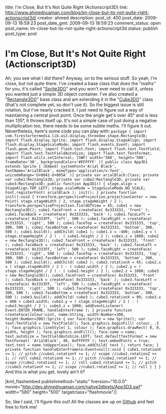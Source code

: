 title: I'm Close, But It's Not Quite Right (Actionscript3D)
link: http://www.ahmednuaman.com/blog/im-close-but-its-not-quite-right-actionscript3d/
creator: ahmed
description: 
post_id: 400
post_date: 2009-09-13 18:59:23
post_date_gmt: 2009-09-13 18:59:23
comment_status: open
post_name: im-close-but-its-not-quite-right-actionscript3d
status: publish
post_type: post

# I'm Close, But It's Not Quite Right (Actionscript3D)

Ah, you see what I did there? Anyway, on to the serious stuff. So yeah, I'm close, but not quite there. I've created a base class that does the "maths" for you, it's called "[Sprite3D()](http://github.com/ahmednuaman/AS3/blob/master/com/firestartermedia/lib/as3/display/threedee/Sprite3D.as)" and you won't ever need to call it, unless you wanted just a simple 3D object container. I've also created a "[Rectangle3D()](http://github.com/ahmednuaman/AS3/blob/master/com/firestartermedia/lib/as3/display/threedee/shape/Rectangle3D.as)" base class and am extending it in the "[Cube3D()](http://github.com/ahmednuaman/AS3/blob/master/com/firestartermedia/lib/as3/display/threedee/shape/Cube3D)" class (that's not complete yet, so don't use it). So the biggest issue is still rotation, but I've nearly cracked it. I just need to figure out a way of maintaining a central pivot point. Once the angle get's over 45° and is less than 135°, it throws itself up. It's not a simple case of just doing a negative multiplication too, there needs to be some subtle maths. I'll figure it out. Nevertheless, here's some code you can play with: ` package { import com.firestartermedia.lib.as3.display.threedee.shape.Rectangle3D; import flash.display.Sprite; import flash.display.StageAlign; import flash.display.StageScaleMode; import flash.events.Event; import flash.geom.Point; import flash.text.Font; import flash.text.TextField; import flash.text.TextFieldAutoSize; import flash.text.TextFormat; import flash.utils.setInterval; [SWF( width='580', height='500', frameRate='30', backgroundColor='#FFFFFF' )] public class App3D1 extends Sprite { [Embed( systemFont='Arial Black', fontName='ArialBlack', mimeType='application/x-font', unicodeRange='U+0041-U+005A' )] private var arialBlack:Class; private var cube1:Rectangle3D; private var cube2:Rectangle3D; private var cube3:Rectangle3D; public function App3D1() { stage.align = StageAlign.TOP_LEFT; stage.scaleMode = StageScaleMode.NO_SCALE; Font.registerFont( arialBlack ); init(); } private function init():void { transform.perspectiveProjection.projectionCenter = new Point( stage.stageWidth / 2, stage.stageHeight / 2 ); transform.perspectiveProjection.fieldOfView = 45; cube1 = new Rectangle3D(); cube1.faceFront = createFace( 0x333333, 'front' ); cube1.faceBack = createFace( 0x333333, 'back' ); cube1.faceLeft = createFace( 0x3333FF, 'left', 500 ); cube1.faceRight = createFace( 0x333333, 'right', 500 ); cube1.faceTop = createFace( 0x333333, 'top', 300, 500 ); cube1.faceBottom = createFace( 0x333333, 'bottom', 300, 500 ); cube1.build(); addChild( cube1 ); cube1.x = -400; cube1.y = ( stage.stageHeight / 2 ) - ( cube1.height / 2 ); cube1.z = 1000; cube2 = new Rectangle3D(); cube2.faceFront = createFace( 0x333333, 'front' ); cube2.faceBack = createFace( 0x333333, 'back' ); cube2.faceLeft = createFace( 0x3333FF, 'left', 500 ); cube2.faceRight = createFace( 0x333333, 'right', 500 ); cube2.faceTop = createFace( 0x333333, 'top', 300, 500 ); cube2.faceBottom = createFace( 0x333333, 'bottom', 300, 500 ); cube2.build(); addChild( cube2 ); cube2.rotationX = 45; cube2.x = ( stage.stageWidth / 2 ) - ( cube2.width / 2 ); cube2.y = ( stage.stageHeight / 2 ) - ( cube2.height / 2 ); cube2.z = 1000; cube3 = new Rectangle3D(); cube3.faceFront = createFace( 0x333333, 'front' ); cube3.faceBack = createFace( 0x333333, 'back' ); cube3.faceLeft = createFace( 0x3333FF, 'left', 500 ); cube3.faceRight = createFace( 0x333333, 'right', 500 ); cube3.faceTop = createFace( 0x333333, 'top', 300, 500 ); cube3.faceBottom = createFace( 0x333333, 'bottom', 300, 500 ); cube3.build(); addChild( cube3 ); cube3.rotationX = 90; cube3.x = 400 + cube3.width; cube3.y = ( stage.stageHeight / 2 ) - ( cube3.height / 2 ); cube3.z = 1000; addEventListener( Event.ENTER_FRAME, handleEnterFrame ); } private function createFace(colour:uint, name:String, width:Number=300, height:Number=300):Sprite { var face:Sprite = new Sprite(); var text:TextField = new TextField(); face.graphics.beginFill( colour, .3 ); face.graphics.lineStyle( 1, colour ); face.graphics.drawRect( 0, 0, width, height ); face.graphics.endFill(); face.name = name; text.autoSize = TextFieldAutoSize.LEFT; text.defaultTextFormat = new TextFormat( 'ArialBlack', 40, 0xFFFFFF ); text.embedFonts = true; text.text = name.toUpperCase(); face.addChild( text ); return face; } private function handleEnterFrame(e:Event=null):void { cube1.rotationX += 1; // pitch //cube1.rotationY += 1; // scope //cube1.rotationZ += 1; // roll cube2.rotationX += 1; // pitch //cube2.rotationY += 1; // scope //cube2.rotationZ += 1; // roll cube3.rotationX += 1; // pitch //cube3.rotationY += 1; // scope //cube3.rotationZ += 1; // roll } } } ` And this is what you get, lovely ain't it? 

[kml_flashembed publishmethod="static" fversion="10.0.0" movie="http://dev.ahmednuaman.com/native3dtests/App3D3.swf" width="580" height="500" targetclass="flashmovie"/]

So, like I said, I'll figure this out! All the classes are up on [Github](http://github.com/ahmednuaman/as3) and feel free to fork me!